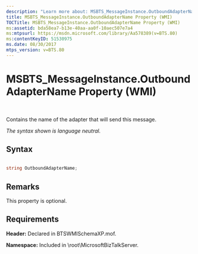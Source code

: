 ```yaml
---
description: "Learn more about: MSBTS_MessageInstance.OutboundAdapterName Property (WMI)"
title: MSBTS_MessageInstance.OutboundAdapterName Property (WMI)
TOCTitle: MSBTS_MessageInstance.OutboundAdapterName Property (WMI)
ms:assetid: bda58ea7-b13e-40aa-aa0f-10aec507e7a4
ms:mtpsurl: https://msdn.microsoft.com/library/Aa578389(v=BTS.80)
ms:contentKeyID: 51530975
ms.date: 08/30/2017
mtps_version: v=BTS.80
---
```


# MSBTS\_MessageInstance.OutboundAdapterName Property (WMI)

 

Contains the name of the adapter that will send this message.

*The syntax shown is language neutral.*

## Syntax

```C#
  
string OutboundAdapterName;  
```

## Remarks

This property is optional.

## Requirements

**Header:** Declared in BTSWMISchemaXP.mof.

**Namespace:** Included in \\root\\MicrosoftBizTalkServer.


